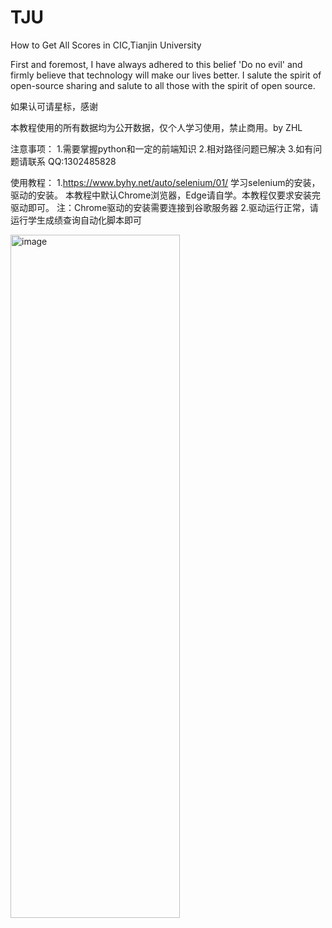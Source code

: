 # TJU
How to Get All Scores in CIC,Tianjin University

First and foremost, I have always adhered to this belief 'Do no evil' and  firmly believe that technology will make our lives better.
I salute the spirit of open-source sharing and salute to all those with the spirit of open source.

如果认可请星标，感谢

本教程使用的所有数据均为公开数据，仅个人学习使用，禁止商用。by ZHL


注意事项：
    1.需要掌握python和一定的前端知识
    2.相对路径问题已解决
    3.如有问题请联系 QQ:1302485828

    
使用教程：
    1.https://www.byhy.net/auto/selenium/01/ 学习selenium的安装，驱动的安装。
    本教程中默认Chrome浏览器，Edge请自学。本教程仅要求安装完驱动即可。
    注：Chrome驱动的安装需要连接到谷歌服务器
    2.驱动运行正常，请运行学生成绩查询自动化脚本即可


    

<img width="271" height="1093" alt="image" src="https://github.com/user-attachments/assets/31ba5451-86c2-48ba-8e9d-be108df7ec7c" />

